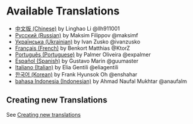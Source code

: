 # Available Translations

* [中文版 (Chinese)](https://github.com/llh911001/mostly-adequate-guide-chinese)  by Linghao Li @llh911001
* [Русский (Russian)](https://github.com/MostlyAdequate/mostly-adequate-guide-ru)  by Maksim Filippov @maksimf
* [Українська (Ukrainian)](https://github.com/ivanzusko/mostly-adequate-guide-uk) by Ivan Zusko @ivanzusko
* [Français (French)](https://github.com/MostlyAdequate/mostly-adequate-guide-fr) by Benkort Matthias @KtorZ
* [Português (Portuguese)](https://github.com/MostlyAdequate/mostly-adequate-guide-pt-BR) by Palmer Oliveira @expalmer
* [Español (Spanish)](https://github.com/MostlyAdequate/mostly-adequate-guide-es) by Gustavo Marin @guumaster
* [Italiano (Italian)](https://github.com/MostlyAdequate/mostly-adequate-guide-it) by Elia Gentili @eliagentili
* [한국어 (Korean)](https://github.com/enshahar/mostly-adequate-guide-kr) by Frank Hyunsok Oh @enshahar
* [bahasa Indonesia (Indonesian)](https://github.com/MostlyAdequate/mostly-adequate-guide-id) by Ahmad Naufal Mukhtar @anaufalm


## Creating new Translations

See [Creating new translations](CONTRIBUTING.md#Translations)
